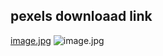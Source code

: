 ## pexels downloaad link
[image.jpg](https://images.pexels.com/photos/15435631/pexels-photo-15435631.jpeg?cs=srgb&dl=pexels-beyzaa-yurtkuran-15435631.jpg&fm=jpg)
![image.jpg](https://images.pexels.com/photos/15435631/pexels-photo-15435631.jpeg?cs=srgb&dl=pexels-beyzaa-yurtkuran-15435631.jpg&fm=jpg)
